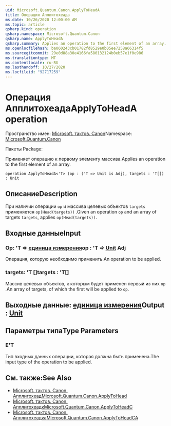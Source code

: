 ```yaml
---
uid: Microsoft.Quantum.Canon.ApplyToHeadA
title: Операция Апплитохеада
ms.date: 10/26/2020 12:00:00 AM
ms.topic: article
qsharp.kind: operation
qsharp.namespace: Microsoft.Quantum.Canon
qsharp.name: ApplyToHeadA
qsharp.summary: Applies an operation to the first element of an array.
ms.openlocfilehash: ba060243cb01782fd8529e0b05ee7258a66314f5
ms.sourcegitcommit: 29e0d88a30e4166fa580132124b0eb57e1f0e986
ms.translationtype: MT
ms.contentlocale: ru-RU
ms.lasthandoff: 10/27/2020
ms.locfileid: "92717259"
---
```

# <a name="applytoheada-operation"></a><span data-ttu-id="1fc76-102">Операция Апплитохеада</span><span class="sxs-lookup"><span data-stu-id="1fc76-102">ApplyToHeadA operation</span></span>

<span data-ttu-id="1fc76-103">Пространство имен: [Microsoft. тактов. Canon](xref:Microsoft.Quantum.Canon)</span><span class="sxs-lookup"><span data-stu-id="1fc76-103">Namespace: [Microsoft.Quantum.Canon](xref:Microsoft.Quantum.Canon)</span></span>

<span data-ttu-id="1fc76-104">Пакеты [](https://nuget.org/packages/)</span><span class="sxs-lookup"><span data-stu-id="1fc76-104">Package: [](https://nuget.org/packages/)</span></span>


<span data-ttu-id="1fc76-105">Применяет операцию к первому элементу массива.</span><span class="sxs-lookup"><span data-stu-id="1fc76-105">Applies an operation to the first element of an array.</span></span>

```qsharp
operation ApplyToHeadA<'T> (op : ('T => Unit is Adj), targets : 'T[]) : Unit
```


## <a name="description"></a><span data-ttu-id="1fc76-106">Описание</span><span class="sxs-lookup"><span data-stu-id="1fc76-106">Description</span></span>

<span data-ttu-id="1fc76-107">При наличии операции `op` и массива целевых объектов `targets` применяется `op(Head(targets))` .</span><span class="sxs-lookup"><span data-stu-id="1fc76-107">Given an operation `op` and an array of targets `targets`, applies `op(Head(targets))`.</span></span>

## <a name="input"></a><span data-ttu-id="1fc76-108">Входные данные</span><span class="sxs-lookup"><span data-stu-id="1fc76-108">Input</span></span>

### <a name="op--t--unit-adj"></a><span data-ttu-id="1fc76-109">Op: 'T => [единица измерения](xref:microsoft.quantum.lang-ref.unit)</span><span class="sxs-lookup"><span data-stu-id="1fc76-109">op : 'T => [Unit](xref:microsoft.quantum.lang-ref.unit) Adj</span></span>

<span data-ttu-id="1fc76-110">Операция, которую необходимо применить.</span><span class="sxs-lookup"><span data-stu-id="1fc76-110">An operation to be applied.</span></span>


### <a name="targets--t"></a><span data-ttu-id="1fc76-111">targets: 'T []</span><span class="sxs-lookup"><span data-stu-id="1fc76-111">targets : 'T[]</span></span>

<span data-ttu-id="1fc76-112">Массив целевых объектов, к которым будет применен первый из них `op` .</span><span class="sxs-lookup"><span data-stu-id="1fc76-112">An array of targets, of which the first will be applied to `op`.</span></span>



## <a name="output--unit"></a><span data-ttu-id="1fc76-113">Выходные данные: [единица измерения](xref:microsoft.quantum.lang-ref.unit)</span><span class="sxs-lookup"><span data-stu-id="1fc76-113">Output : [Unit](xref:microsoft.quantum.lang-ref.unit)</span></span>



## <a name="type-parameters"></a><span data-ttu-id="1fc76-114">Параметры типа</span><span class="sxs-lookup"><span data-stu-id="1fc76-114">Type Parameters</span></span>

### <a name="t"></a><span data-ttu-id="1fc76-115">Е</span><span class="sxs-lookup"><span data-stu-id="1fc76-115">'T</span></span>

<span data-ttu-id="1fc76-116">Тип входных данных операции, которая должна быть применена.</span><span class="sxs-lookup"><span data-stu-id="1fc76-116">The input type of the operation to be applied.</span></span>

## <a name="see-also"></a><span data-ttu-id="1fc76-117">См. также:</span><span class="sxs-lookup"><span data-stu-id="1fc76-117">See Also</span></span>

- [<span data-ttu-id="1fc76-118">Microsoft. тактов. Canon. Апплитохеад</span><span class="sxs-lookup"><span data-stu-id="1fc76-118">Microsoft.Quantum.Canon.ApplyToHead</span></span>](xref:Microsoft.Quantum.Canon.ApplyToHead)
- [<span data-ttu-id="1fc76-119">Microsoft. тактов. Canon. Апплитохеадк</span><span class="sxs-lookup"><span data-stu-id="1fc76-119">Microsoft.Quantum.Canon.ApplyToHeadC</span></span>](xref:Microsoft.Quantum.Canon.ApplyToHeadC)
- [<span data-ttu-id="1fc76-120">Microsoft. тактов. Canon. Апплитохеадка</span><span class="sxs-lookup"><span data-stu-id="1fc76-120">Microsoft.Quantum.Canon.ApplyToHeadCA</span></span>](xref:Microsoft.Quantum.Canon.ApplyToHeadCA)
